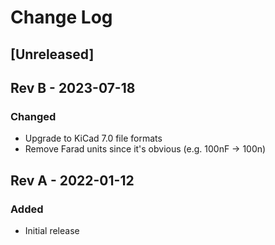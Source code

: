 # Change Log

## [Unreleased]

## Rev B - 2023-07-18

### Changed

- Upgrade to KiCad 7.0 file formats
- Remove Farad units since it's obvious (e.g. 100nF -> 100n)

## Rev A - 2022-01-12

### Added

- Initial release
